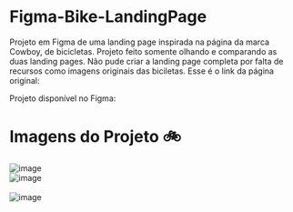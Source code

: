 # Figma-Bike-LandingPage

Projeto em Figma de uma landing page inspirada na página da marca Cowboy, de bicicletas. Projeto feito somente olhando e comparando as duas landing pages. Não pude criar a landing page completa por falta de recursos como imagens originais das biciletas. Esse é o link da página original: [](https://cowboy.com/)

Projeto disponível no Figma: [](https://www.figma.com/design/Sdwwmy9y2B6eIAvL8D4ld4/UI%26UX-Bike-Design?t=BdvkerT3CNjPS19w-1)

# Imagens do Projeto 🚲

![image](https://github.com/MaduSales/Figma-Bike-LandingPage/assets/166547195/5b0a9c04-845a-41c4-8e6d-5f2a05a8aee4)
</br>
![image](https://github.com/MaduSales/Figma-Bike-LandingPage/assets/166547195/6264aa35-46f9-4d05-b176-302df7c98983)
</br>
</br>
![image](https://github.com/MaduSales/Figma-Bike-LandingPage/assets/166547195/423a5587-66cf-4add-be50-0fb2f14aaf89)
